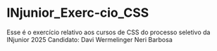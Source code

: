 # INjunior_Exerc-cio_CSS
Esse é o exercício relativo aos cursos de CSS do processo seletivo da INjunior 2025
Candidato: Davi Wermelinger Neri Barbosa
